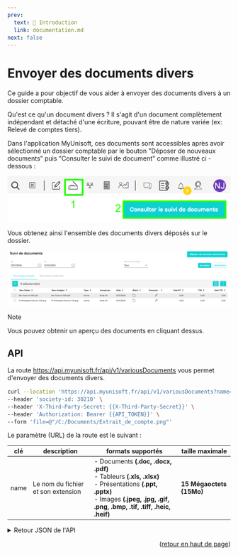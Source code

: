 ```yaml
---
prev:
  text: 🐤 Introduction
  link: documentation.md
next: false
---
```


# Envoyer des documents divers

Ce guide a pour objectif de vous aider à envoyer des documents divers à un dossier comptable.

Qu'est ce qu'un document divers ? Il s'agit d'un document complètement indépendant et détaché d'une écriture, pouvant être de nature variée (ex: Relevé de comptes tiers).

Dans l'application MyUnisoft, ces documents sont accessibles après avoir sélectionné un dossier comptable par le bouton "Déposer de nouveaux documents" puis "Consulter le suivi de document" comme illustré ci - dessous :

![](../images/various_documents.png)

Vous obtenez ainsi l'ensemble des documents divers déposés sur le dossier.

![](../images/various_documents_list.png)

> [!NOTE]
> Vous pouvez obtenir un aperçu des documents en cliquant dessus.

## API

La route https://api.myunisoft.fr/api/v1/variousDocuments vous permet d'envoyer des documents divers.

```bash
curl --location 'https://api.myunisoft.fr/api/v1/variousDocuments?name=extrait-de-compte.png' \
--header 'society-id: 30210' \
--header 'X-Third-Party-Secret: {{X-Third-Party-Secret}}' \
--header 'Authorization: Bearer {{API_TOKEN}}' \
--form 'file=@"/C:/Documents/Extrait_de_compte.png"'
```

Le paramètre (URL) de la route est le suivant :

| clé | description | formats supportés | taille maximale |
| --- | --- | --- | --- |
| name | Le nom du fichier et son extension | - Documents **(.doc, .docx, .pdf)**<br>- Tableurs **(.xls, .xlsx)**<br>- Présentations **(.ppt, .pptx)**<br>- Images **(.jpeg, .jpg, .gif, .png, .bmp, .tif, .tiff, .heic, .heif)** | **15 Mégaoctets (15Mo)** |

<details class="details custom-block"><summary>Retour JSON de l'API</summary>

```json
{
    "message_id": "9424",
    "is_updated": false,
    "created_at": "2024-12-12T13:41:38.531Z",
    "updated_at": "2024-12-12T14:41:38.527Z",
    "body": "Ajout document Autres depuis envoi divers",
    "user": {
        "user_id": -301,
        "nom": "DURANT",
        "prenom": "Antoine",
        "avatar": "https://www.gravatar.com/avatar/17630ec4e8bfddd47d27616d861a5c69?d=404"
    },
    "tags": [],
    "reactions": [],
    "documents": [
        {
            "url": "https://api.myunisoft.fr/api/ged/ged/document/1-24ddf9d8b2eb6895e9915c2dd825c73d/download",
            "link": "https://api.myunisoft.fr/api/ged/ged/document/1-24ddf9d8b2eb6895e9915c2dd825c73d",
            "size": 7,
            "baseUrl": "https://4.mycloud.myunisoft.fr",
            "libelle": "document.png",
            "download": "https://api.myunisoft.fr/api/ged/ged/document/1-24ddf9d8b2eb6895e9915c2dd825c73d/download",
            "thumbnail": "https://api.myunisoft.fr/api/ged/ged/document/1-24ddf9d8b2eb6895e9915c2dd825c73d/preview?x=90&y=120",
            "id_document": 4125602,
            "nom_original": "document.png",
            "download_link": "https://api.myunisoft.fr/api/ged/ged/document/1-24ddf9d8b2eb6895e9915c2dd825c73d/download",
            "date_heure_creation": "2024-12-12T13:41:38.552"
        }
    ]
}
```

</details>

<p align="right">(<a href="#readme-top">retour en haut de page</a>)</p>
